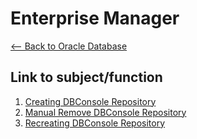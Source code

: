 # Enterprise Manager
[<-- Back to Oracle Database](https://github.com/mtemporim/Databases/tree/main/Oracle)  

## Link to subject/function  
1. [Creating DBConsole Repository]()
1. [Manual Remove DBConsole Repository](https://github.com/mtemporim/Databases/blob/main/Oracle/EM/ManualRemoveDbConsoleRepository.md)
1. [Recreating DBConsole Repository](https://github.com/mtemporim/Databases/blob/main/Oracle/EM/RecreateEnterpriseManager.md)
